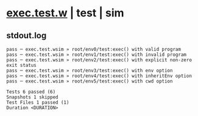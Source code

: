# [exec.test.w](../../../../../../examples/tests/sdk_tests/util/exec.test.w) | test | sim

## stdout.log
```log
pass ─ exec.test.wsim » root/env0/test:exec() with valid program                
pass ─ exec.test.wsim » root/env1/test:exec() with invalid program              
pass ─ exec.test.wsim » root/env2/test:exec() with explicit non-zero exit status
pass ─ exec.test.wsim » root/env3/test:exec() with env option                   
pass ─ exec.test.wsim » root/env4/test:exec() with inheritEnv option            
pass ─ exec.test.wsim » root/env5/test:exec() with cwd option                   

Tests 6 passed (6)
Snapshots 1 skipped
Test Files 1 passed (1)
Duration <DURATION>
```

